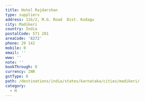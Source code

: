```yaml
---
title: Hotel Rajdarshan
type: suppliers
address: 116/2, M.G. Road  Dist. Kodagu
city: Madikeri
country: India
postalCode: 571 201
areaCode: '8272'
phone: 29 142
mobile: 0
email: ''
www: ''
note: ''
bookThrough: 0
currency: INR
gstType: 0
path: /destinations/india/states/karnataka/cities/madikeri/
category:
  - H
---
```


